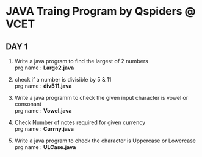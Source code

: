 # JAVA Traing Program by Qspiders @ VCET
## DAY 1 <br>
 1. Write a java program to find the  largest of 2 numbers<br>
 prg name : <b>Large2.java</b>

 2. check if a number is divisible by 5 & 11<br>
 prg name : <b>div511.java</b>

 3. Write a java programm to check the given input character is vowel or consonant<br>
 prg name : <b>Vowel.java</b>
 4. Check Number of notes required for given currency<br>
 prg name : <b>Currny.java</b>

 5. Write a java program to check the character is Uppercase or Lowercase<br>
 prg name : <b>ULCase.java</b>


